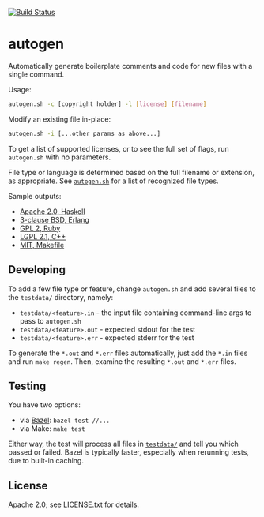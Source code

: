 [![Build Status](https://travis-ci.org/mbrukman/autogen.svg?branch=master)](https://travis-ci.org/mbrukman/autogen)

autogen
=======

Automatically generate boilerplate comments and code for new files with a single
command.

Usage:

```bash
autogen.sh -c [copyright holder] -l [license] [filename]
```

Modify an existing file in-place:

```bash
autogen.sh -i [...other params as above...]
```

To get a list of supported licenses, or to see the full set of flags, run
`autogen.sh` with no parameters.

File type or language is determined based on the full filename or extension, as
appropriate. See [`autogen.sh`](autogen.sh) for a list of recognized file types.

Sample outputs:

* [Apache 2.0, Haskell](testdata/apache-acme-hs.out)
* [3-clause BSD, Erlang](testdata/bsd3-acme-erl.out)
* [GPL 2, Ruby](testdata/gpl2-acme-rb.out)
* [LGPL 2.1, C++](testdata/lgpl2.1-acme-cpp.out)
* [MIT, Makefile](testdata/mit-acme-makefile.out)

Developing
----------

To add a few file type or feature, change `autogen.sh` and add several files to
the `testdata/` directory, namely:

* `testdata/<feature>.in` - the input file containing command-line args to pass
  to `autogen.sh`
* `testdata/<feature>.out` - expected stdout for the test
* `testdata/<feature>.err` - expected stderr for the test

To generate the `*.out` and `*.err` files automatically, just add the `*.in`
files and run `make regen`. Then, examine the resulting `*.out` and `*.err`
files.

Testing
-------

You have two options:

* via [Bazel](http://bazel.io/): `bazel test //...`
* via Make: `make test`

Either way, the test will process all files in [`testdata/`](testdata) and tell
you which passed or failed. Bazel is typically faster, especially when rerunning
tests, due to built-in caching.

License
-------

Apache 2.0; see [LICENSE.txt](LICENSE.txt) for details.
